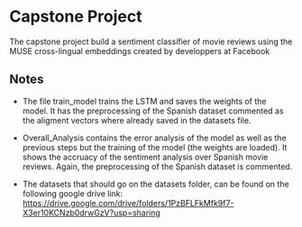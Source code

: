 # Capstone Project
The capstone project build a sentiment classifier of movie reviews using the MUSE cross-lingual embeddings created by developpers at Facebook

## Notes
* The file train_model trains the LSTM and saves the weights of the model. It has the preprocessing of the Spanish dataset commented as the aligment vectors where already saved in the datasets file.

* Overall_Analysis contains the error analysis of the model as well as the previous steps but the training of the model (the weights are loaded). It shows the accruacy of the sentiment analysis over Spanish movie reviews. Again, the preprocessing of the Spanish dataset is commented.

* The datasets that should go on the datasets folder, can be found on the following google drive link:
https://drive.google.com/drive/folders/1PzBFLFkMfk9f7-X3er10KCNzb0drwGzV?usp=sharing
